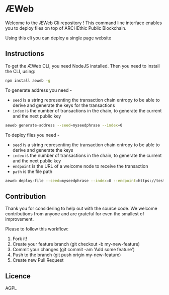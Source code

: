 # ÆWeb

Welcome to the ÆWeb Cli repository ! This command line interface enables you to deploy files on top of ARCHEthic Public Blockchain.

Using this cli you can deploy a single page website

## Instructions

To get the ÆWeb CLI, you need NodeJS installed. Then you need to install the CLI, using:
```bash
npm install aeweb -g
```

To generate address you need -
- `seed` is a string representing the transaction chain entropy to be able to derive and generate the keys for the transactions
- `index` is the number of transactions in the chain, to generate the current and the next public key 
```bash
aeweb generate-address --seed=myseedphrase --index=0
```

To deploy files you need -
- `seed` is a string representing the transaction chain entropy to be able to derive and generate the keys
- `index` is the number of transactions in the chain, to generate the current and the next public key 
- `endpoint` is the URL of a welcome node to receive the transaction
- `path` is the file path
```bash
aeweb deploy-file --seed=myseedphrase --index=0 --endpoint=https://testnet.archethic.net --path=./index.html
```

## Contribution

Thank you for considering to help out with the source code. 
We welcome contributions from anyone and are grateful for even the smallest of improvement.

Please to follow this workflow:
1. Fork it!
2. Create your feature branch (git checkout -b my-new-feature)
3. Commit your changes (git commit -am 'Add some feature')
4. Push to the branch (git push origin my-new-feature)
5. Create new Pull Request


## Licence

AGPL
